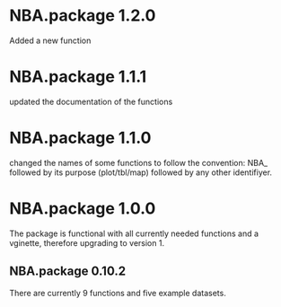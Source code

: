 # NBA.package 1.2.0
Added a new function

# NBA.package 1.1.1
updated the documentation of the functions

# NBA.package 1.1.0
changed the names of some functions to follow the convention: NBA_ followed by its purpose (plot/tbl/map) followed by any other identifiyer.

# NBA.package 1.0.0

The package is functional with all currently needed functions and a vginette, therefore upgrading to version 1. 

## NBA.package 0.10.2

There are currently 9 functions and five example datasets.
